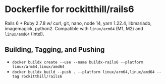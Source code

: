 # Dockerfile for rockitthill/rails6

Rails 6 + Ruby 2.7.8 w/ curl, git, nano, node 14, yarn 1.22.4, libmariadb, imagemagick, python2. Compatible with `linux/arm64` (M1, M2) and `linux/amd64` (Intel).

## Building, Tagging, and Pushing

* `docker buildx create --use --name buildx-rails6 --platform linux/arm64,linux/amd64`
* `docker buildx build --push . --platform linux/arm64,linux/amd64 --tag rockitthill/rails6`
